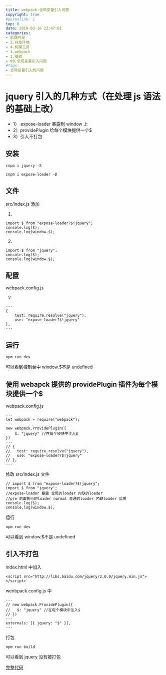 ```yaml
---
title: webpack-全局变量引入问题
copyright: true
#permalink: 1
top: 0
date: 2019-03-16 22:47:01
categories:
- 前端开发
- 3.开发环境
- 4.构建工具
- 1.webpack
- 1.基础
- 08.全局变量引入问题
#tags:
- 全局变量引入的问题
---
```


# jquery 引入的几种方式（在处理 js 语法的基础上改）

* 1） expose-loader 暴露到 window 上
* 2）providePlugin 给每个模块提供一个$
* 3）引入不打包

## 安装

```
cnpm i jquery -S
```

```
cnpm i expose-loader -D
```

## 文件

src/index.js 添加

1)

```
import $ from "expose-loader?$!jquery";
console.log($);
console.log(window.$);
```

2)

```
import $ from "jquery";
console.log($);
console.log(window.$);
```

## 配置

webpack.config.js

2)

```
···
{
    test: require.resolve("jquery"),
    use: "expose-loader?$!jquery"
},
···
```

## 运行

```
npm run dev
```

可以看到控制台中 window.$不是 undefined

## 使用 webapck 提供的 providePlugin 插件为每个模块提供一个$

webpack.config.js

```
···
let webpack = require("webpack");
···
new webpack.ProvidePlugin({
    $: "jquery" //在每个模块中注入$
})
···
// {
//   test: require.resolve("jquery"),
//   use: "expose-loader?$!jquery"
// },
···
```

修改 src/index.js 文件

```
// import $ from "expose-loader?$!jquery";
import $ from "jquery";
//expose-loader 暴露 全局的loader 内联的loader
//pre 前面执行的loader normal 普通的loader 内联loader 后置
console.log($);
console.log(window.$);
```

运行

```
npm run dev
```

可以看到 window.$不是 undefined

## 引入不打包

index.html 中加入

```
<script src="http://libs.baidu.com/jquery/2.0.0/jquery.min.js"></script>
```

wenbpack.config.js 中

```
···
// new webpack.ProvidePlugin({
//   $: "jquery" //在每个模块中注入$
// })
···
externals: [{ jquery: "$" }],
···
```

打包

```
npm run build
```

可以看到 jquery 没有被打包

[完整代码](https://github.com/zhoubichuan/frontend-note/tree/master/3.dev/3.scaffolding/1.webpack/1.base/8.global)
